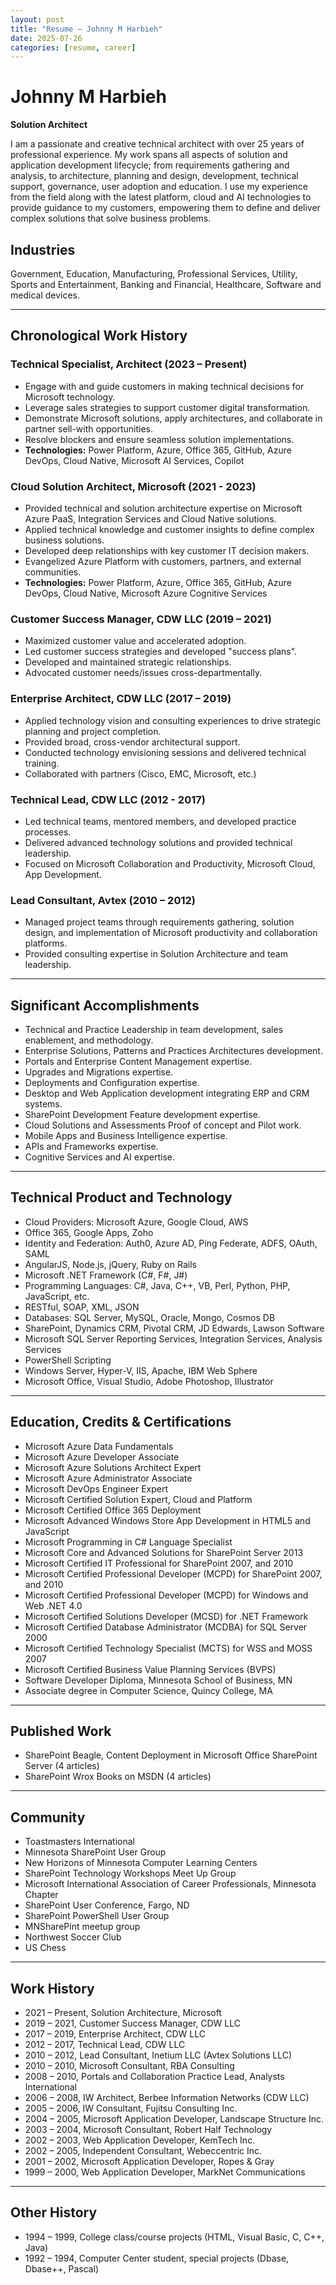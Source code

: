 ```yaml
---
layout: post
title: "Resume – Johnny M Harbieh"
date: 2025-07-26
categories: [resume, career]
---
```


# Johnny M Harbieh
**Solution Architect**

I am a passionate and creative technical architect with over 25 years of professional experience. My work spans all aspects of solution and application development lifecycle; from requirements gathering and analysis, to architecture, planning and design, development, technical support, governance, user adoption and education. I use my experience from the field along with the latest platform, cloud and AI technologies to provide guidance to my customers, empowering them to define and deliver complex solutions that solve business problems.

## Industries
Government, Education, Manufacturing, Professional Services, Utility, Sports and Entertainment, Banking and Financial, Healthcare, Software and medical devices.

---

## Chronological Work History

### Technical Specialist, Architect (2023 – Present)
- Engage with and guide customers in making technical decisions for Microsoft technology.
- Leverage sales strategies to support customer digital transformation.
- Demonstrate Microsoft solutions, apply architectures, and collaborate in partner sell-with opportunities.
- Resolve blockers and ensure seamless solution implementations.
- **Technologies:** Power Platform, Azure, Office 365, GitHub, Azure DevOps, Cloud Native, Microsoft AI Services, Copilot

### Cloud Solution Architect, Microsoft (2021 - 2023)
- Provided technical and solution architecture expertise on Microsoft Azure PaaS, Integration Services and Cloud Native solutions.
- Applied technical knowledge and customer insights to define complex business solutions.
- Developed deep relationships with key customer IT decision makers.
- Evangelized Azure Platform with customers, partners, and external communities.
- **Technologies:** Power Platform, Azure, Office 365, GitHub, Azure DevOps, Cloud Native, Microsoft Azure Cognitive Services

### Customer Success Manager, CDW LLC (2019 – 2021)
- Maximized customer value and accelerated adoption.
- Led customer success strategies and developed "success plans".
- Developed and maintained strategic relationships.
- Advocated customer needs/issues cross-departmentally.

### Enterprise Architect, CDW LLC (2017 – 2019)
- Applied technology vision and consulting experiences to drive strategic planning and project completion.
- Provided broad, cross-vendor architectural support.
- Conducted technology envisioning sessions and delivered technical training.
- Collaborated with partners (Cisco, EMC, Microsoft, etc.)

### Technical Lead, CDW LLC (2012 - 2017)
- Led technical teams, mentored members, and developed practice processes.
- Delivered advanced technology solutions and provided technical leadership.
- Focused on Microsoft Collaboration and Productivity, Microsoft Cloud, App Development.

### Lead Consultant, Avtex (2010 – 2012)
- Managed project teams through requirements gathering, solution design, and implementation of Microsoft productivity and collaboration platforms.
- Provided consulting expertise in Solution Architecture and team leadership.

---

## Significant Accomplishments
- Technical and Practice Leadership in team development, sales enablement, and methodology.
- Enterprise Solutions, Patterns and Practices Architectures development.
- Portals and Enterprise Content Management expertise.
- Upgrades and Migrations expertise.
- Deployments and Configuration expertise.
- Desktop and Web Application development integrating ERP and CRM systems.
- SharePoint Development Feature development expertise.
- Cloud Solutions and Assessments Proof of concept and Pilot work.
- Mobile Apps and Business Intelligence expertise.
- APIs and Frameworks expertise.
- Cognitive Services and AI expertise.

---

## Technical Product and Technology
- Cloud Providers: Microsoft Azure, Google Cloud, AWS
- Office 365, Google Apps, Zoho
- Identity and Federation: Auth0, Azure AD, Ping Federate, ADFS, OAuth, SAML
- AngularJS, Node.js, jQuery, Ruby on Rails
- Microsoft .NET Framework (C#, F#, J#)
- Programming Languages: C#, Java, C++, VB, Perl, Python, PHP, JavaScript, etc.
- RESTful, SOAP, XML, JSON
- Databases: SQL Server, MySQL, Oracle, Mongo, Cosmos DB
- SharePoint, Dynamics CRM, Pivotal CRM, JD Edwards, Lawson Software
- Microsoft SQL Server Reporting Services, Integration Services, Analysis Services
- PowerShell Scripting
- Windows Server, Hyper-V, IIS, Apache, IBM Web Sphere
- Microsoft Office, Visual Studio, Adobe Photoshop, Illustrator

---

## Education, Credits & Certifications
- Microsoft Azure Data Fundamentals
- Microsoft Azure Developer Associate
- Microsoft Azure Solutions Architect Expert
- Microsoft Azure Administrator Associate
- Microsoft DevOps Engineer Expert
- Microsoft Certified Solution Expert, Cloud and Platform
- Microsoft Certified Office 365 Deployment
- Microsoft Advanced Windows Store App Development in HTML5 and JavaScript
- Microsoft Programming in C# Language Specialist
- Microsoft Core and Advanced Solutions for SharePoint Server 2013
- Microsoft Certified IT Professional for SharePoint 2007, and 2010
- Microsoft Certified Professional Developer (MCPD) for SharePoint 2007, and 2010
- Microsoft Certified Professional Developer (MCPD) for Windows and Web .NET 4.0
- Microsoft Certified Solutions Developer (MCSD) for .NET Framework
- Microsoft Certified Database Administrator (MCDBA) for SQL Server 2000
- Microsoft Certified Technology Specialist (MCTS) for WSS and MOSS 2007
- Microsoft Certified Business Value Planning Services (BVPS)
- Software Developer Diploma, Minnesota School of Business, MN
- Associate degree in Computer Science, Quincy College, MA

---

## Published Work
- SharePoint Beagle, Content Deployment in Microsoft Office SharePoint Server (4 articles)
- SharePoint Wrox Books on MSDN (4 articles)

---

## Community
- Toastmasters International
- Minnesota SharePoint User Group
- New Horizons of Minnesota Computer Learning Centers
- SharePoint Technology Workshops Meet Up Group
- Microsoft International Association of Career Professionals, Minnesota Chapter
- SharePoint User Conference, Fargo, ND
- SharePoint PowerShell User Group
- MNSharePint meetup group
- Northwest Soccer Club
- US Chess

---

## Work History
- 2021 – Present, Solution Architecture, Microsoft
- 2019 – 2021, Customer Success Manager, CDW LLC
- 2017 – 2019, Enterprise Architect, CDW LLC
- 2012 – 2017, Technical Lead, CDW LLC
- 2010 – 2012, Lead Consultant, Inetium LLC (Avtex Solutions LLC)
- 2010 – 2010, Microsoft Consultant, RBA Consulting
- 2008 – 2010, Portals and Collaboration Practice Lead, Analysts International
- 2006 – 2008, IW Architect, Berbee Information Networks (CDW LLC)
- 2005 – 2006, IW Consultant, Fujitsu Consulting Inc.
- 2004 – 2005, Microsoft Application Developer, Landscape Structure Inc.
- 2003 – 2004, Microsoft Consultant, Robert Half Technology
- 2002 – 2003, Web Application Developer, KemTech Inc.
- 2002 – 2005, Independent Consultant, Webeccentric Inc.
- 2001 – 2002, Microsoft Application Developer, Ropes & Gray
- 1999 – 2000, Web Application Developer, MarkNet Communications

---

## Other History
- 1994 – 1999, College class/course projects (HTML, Visual Basic, C, C++, Java)
- 1992 – 1994, Computer Center student, special projects (Dbase, Dbase++, Pascal)
